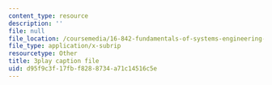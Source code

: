 ```yaml
---
content_type: resource
description: ''
file: null
file_location: /coursemedia/16-842-fundamentals-of-systems-engineering-fall-2015/d95f9c3f17fbf8288734a71c14516c5e_Wc0PmAIEUhM.srt
file_type: application/x-subrip
resourcetype: Other
title: 3play caption file
uid: d95f9c3f-17fb-f828-8734-a71c14516c5e
---
```

